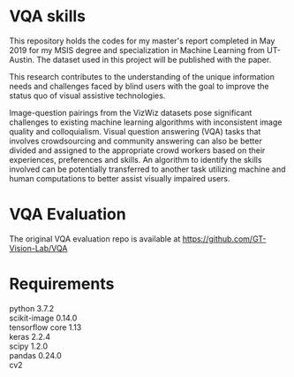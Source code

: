 # VQA skills

This repository holds the codes for my master's report completed in May 2019 for my MSIS degree and specialization in Machine Learning from UT-Austin. The dataset used in this project will be published with the paper.

This research contributes to the understanding of the unique information needs and challenges faced by blind users with the goal to improve the status quo of visual assistive technologies.

Image-question pairings from the VizWiz datasets pose significant challenges to existing machine learning algorithms with inconsistent image quality and colloquialism. Visual question answering (VQA) tasks that involves crowdsourcing and community answering can also be better divided and assigned to the appropriate crowd workers based on their experiences, preferences and skills. An algorithm to identify the skills involved can be potentially transferred to another task utilizing machine and human computations to better assist visually impaired users.

# VQA Evaluation
The original VQA evaluation repo is available at https://github.com/GT-Vision-Lab/VQA

# Requirements
python 3.7.2 <br />
scikit-image 0.14.0 <br />
tensorflow core 1.13 <br />
keras 2.2.4 <br />
scipy 1.2.0 <br />
pandas 0.24.0 <br />
cv2

